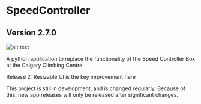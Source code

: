 # SpeedController
## Version 2.7.0
![alt text](https://github.com/Quantum158/SpeedController/blob/master/modules/Resources/Icon2.ico "Speed Controller")

A python application to replace the functionality of the Speed Controller Box at the Calgary Climbing Centre

Release 2:
Resizable UI is the key improvement here


This project is still in development, and is changed regularly. Because of this, new app releases will only be released after significant changes.


